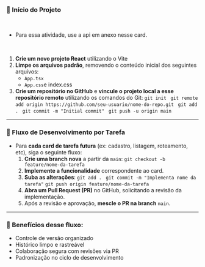 ### 🚀 Início do Projeto

‌

- Para essa atividade, use a api em anexo nesse card.

‌

1. **Crie um novo projeto React** utilizando o Vite
2. **Limpe os arquivos padrão**, removendo o conteúdo inicial dos seguintes arquivos:
   - `App.tsx`
   - `App.css`e index.css
3. **Crie um repositório no GitHub** e **vincule o projeto local a esse repositório remoto** utilizando os comandos do Git:
   `git init `
   `git remote add origin https://github.com/seu-usuario/nome-do-repo.git `
   `git add . `
   `git commit -m "Initial commit" `
   `git push -u origin main `

---

### 🌿 Fluxo de Desenvolvimento por Tarefa

- Para **cada card de tarefa futura** (ex: cadastro, listagem, roteamento, etc), siga o seguinte fluxo:
  1. **Crie uma branch nova** a partir da `main`:
     `git checkout -b feature/nome-da-tarefa `
  2. **Implemente a funcionalidade** correspondente ao card.
  3. **Suba as alterações**:
     `git add . `
     `git commit -m "Implementa nome da tarefa"`
     `git push origin feature/nome-da-tarefa`
  4. **Abra um Pull Request (PR)** no GitHub, solicitando a revisão da implementação.
  5. Após a revisão e aprovação, **mescle o PR na branch** `main`.

---

### 📌 Benefícios desse fluxo:

- Controle de versão organizado
- Histórico limpo e rastreável
- Colaboração segura com revisões via PR
- Padronização no ciclo de desenvolvimento
